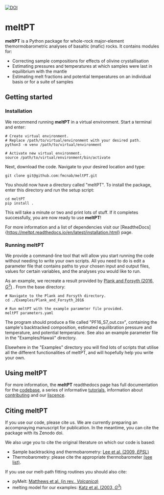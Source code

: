 [![DOI](https://zenodo.org/badge/430704582.svg)](https://zenodo.org/badge/latestdoi/430704582)

# meltPT

**meltPT** is a Python package for whole-rock major-element themormobarometric analyses of basaltic (mafic) rocks. It contains modules for:
- Correcting sample compositions for effects of olivine crystallisation
- Estimating pressures and temperatures at which samples were last in equilibrium with the mantle
- Estimating melt fractions and potential temperatures on an individual basis or for a suite of samples

## Getting started

### Installation

We recommend running **meltPT** in a virtual environment. Start a terminal and enter:

```
# Create virtual environment.
# Replace /path/to/virtual/environment with your desired path.
python3 -m venv /path/to/virtual/environment

# Activate new virtual environment.
source /path/to/virtual/environment/bin/activate
```

Next, download the code. Navigate to your desired location and type:

```
git clone git@github.com:fmcnab/meltPT.git
```

You should now have a directory called "meltPT". To install the package, enter this directory and run the setup script:

```
cd meltPT
pip install .
```

This will take a minute or two and print lots of stuff. If it completes successfully, you are now ready to use **meltPT**!

For more information and a list of dependencies visit our [ReadtheDocs]{https://meltpt.readthedocs.io/en/latest/installation.html} page.

### Running meltPT

We provide a command-line tool that will allow you start running the code without needing to write your own scripts. All you need to do is edit a parameter file that contains paths to your chosen input and output files, values for certain variables, and the analyses you would like to run.

As an example, we recreate a result provided by [Plank and Forsyth (2016, *G<sup>3</sup>*)](https://doi.org/10.1002/2015GC006205)  . From the base directory:

```
# Navigate to the Plank and Forsyth directory.
cd ./Examples/Plank_and_Forsyth_2016

# Run meltPT with the example parameter file provided.
meltPT parameters.yaml
```

The program should produce a file called "PF16_S7_out.csv", containing the sample's backtracked composition, estimated equilibration pressure and temperature, and potential temperature. See also an example parameter file in the "Examples/Hawaii" directory.

Elsewhere in the "Examples" directory you will find lots of scripts that utilise all the different functionalities of meltPT, and will hopefully help you write your own.

## Using meltPT

For more information, the **meltPT** readthedocs page has full documentation for the [codebase](https://meltpt.readthedocs.io/en/latest/codedoc.html), a series of informative [tutorials](https://meltpt.readthedocs.io/en/latest/tutorials.html), information about [contributing](https://meltpt.readthedocs.io/en/latest/contributing.html) and our [liscence](https://meltpt.readthedocs.io/en/latest/license.html).

## Citing meltPT

If you use our code, please cite us. We are currently preparing an accompnaying manuscript for publication. In the meantime, you can cite the package with its Zenodo doi.

We also urge you to cite the original literature on which our code is based:
- Sample backtracking and thermobarometry: [Lee et al. (2009, *EPSL*)](https://doi.org/10.1016/j.epsl.2008.12.020)
- Thermobarometry: please cite the appropriate thermobarometer [(see list)](https://meltpt.readthedocs.io/en/latest/thermobarometers.html).

If you use our melt-path fitting routines you should also cite:
- pyMelt: [Matthews et al. (in rev., *Volcanica*)](https://doi.org/10.31223/X5JP7X)
- melting model for our examples: [Katz et al. (2003, *G<sup>3</sup>*)](https://doi.org/10.1029/2002GC000433)
